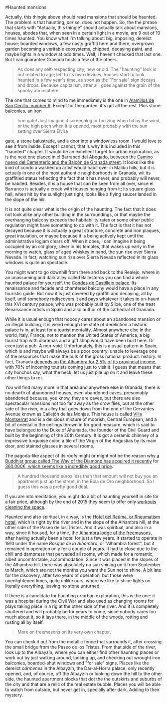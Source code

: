 #Haunted mansions

Actually, this thingie above should read mansions that should be haunted. The problem is that haunting, *per se*, does not happen. So, the the phrase that starts with "Actually, this thingie" should actually talk about mansions, houses, abodes that, when seen in a certain light in a movie, are 9 out of 10 times haunted.
You know what I'm talking about: big, imposing, derelict house; boarded windows, a few nasty graffiti here and there, overgrown garden becoming a veritable ecosystems, chipped, decaying paint, and maybe lights in a window at odd times. Well, I haven't checked that last one. But I can guarantee Granada hosts a few of the others.
>As does any self-respecting city, new or old. The "haunting" look is not related to age; left to its own devices, houses start to look haunted in a few year's time, as soon as the "For sale" sign decays and drops. Because capitalism, after all, goes against the grain of the spooky atmosphere. 

The one that comes to mind to me immediately is the one in
[Alamillos de San Cecilio, number 9](https://www.google.es/maps/@37.174618,-3.593425,3a,75y,34.29h,90.04t/data=!3m4!1e1!3m2!1sUdLGb1Md4HS3MrGCiYNDlg!2e0?hl=es). Except
for the garden, it's got all the rest. Plus stone balconies, an iron

> Iron gate! Just imagine it screeching or buzzing when hit by the
> wind, or the high pitch when it is opened, most probably with the
> sun setting over Sierra Elvira

gate, a stone balustrade, and a door into a windowless room. I would love
to see it from inside. Except I cannot, that is why it is included in
this "haunted" chapter. It would be an excellent target for urban exploration, as is the next one placed in el Barranco del Abogado, between the [Camino nuevo del Cementerio and the Balcón de Granada street](https://www.google.es/maps/@37.1692374,-3.585349,3a,75y,131.48h,90t/data=!3m7!1e1!3m5!1so091epKckuTkUyPs-ZRJrw!2e0!6s%2F%2Fgeo1.ggpht.com%2Fcbk%3Fpanoid%3Do091epKckuTkUyPs-ZRJrw%26output%3Dthumbnail%26cb_client%3Dmaps_sv.tactile.gps%26thumb%3D2%26w%3D203%26h%3D100%26yaw%3D137.96715%26pitch%3D0!7i13312!8i6656). It looks like the kind of condo a washed up artist would habit over in Malibu hills, but it is actually in one of the most authentic neighborhoods in Granada, wit its graffitied status reflecting the fact that it has never, and probably will never, be habited. Besides, it is a house that can be seen from all over, since el Barranco is actually a creek with houses hanging from it; its square glass hall, when hit by the sunlight just right, looks like a flying saucer landed in the slope of the hill.

It is not quite clear what is the origin of the haunting. The fact that it does not look alike any other building in the surroundings, or that maybe the overhanging balcony exceeds the habitability rates or some other public regulation might have something to do with it. The fact is that it has not decayed because it is actually a great structure, concrete and iron plaques, great insulation, or maybe because it is being actively kept until the administrative logjam clears off. When it does, I can imagine it being occupied by an old glory, silver in his temples, that wakes up early in the morning to watch, glass of aged whiskey in hand, the sun rise over Sierra Nevada. In fact, watching sun rise over Sierra Nevada reflected in its glass windows is quite an spectacle.

You might want to go downhill from there and back to the Realejo, where in an unassuming and dark alley called Ballesteros you can find a whole haunted palace for yourself, the [Condes de Castillejo palace](http://www.iaph.es/imagenes-patrimonio-cultural-andalucia/thumbnails.php?album=3956). Its renaissance and facade and chamfered balcony would have a place in any touristic guide. But now it is just covered by graffiti and decaying, all by itself, until somebody rediscovers it and pays whatever it takes to un-haunt this XVI century palace, who was probably built by Siloé, one of the treat Renaissance artists in Spain and also author of the cathedral of Granada.

While it is usual enough that nobody cares about an abandoned mansion or an illegal building, it is weird enough the state of dereliction a historic palace is in, at least for a tourist mentality. Almost anywhere else in the world, Italy, France, not to mention the United States of America, a big tourist trap with dioramas and a gift shop would have been built here. Or even just a pub. A non-void. Unfortunately, this is a usual pattern in Spain, which is and maybe will always be a poor country, unable to leverage one of the resources that make the bulk of the gross national product: history. In fact, Granada [depends on the Alhambra for 2.5% of its provincial income](http://www.ideal.es/granada/v/20120503/granada/motores-granada-20120503.html), with 70% of incoming tourists coming just to visit it. I guess that means that city honchos say, what the heck, let us just pile up on it and leave these other things to rot. 

You will find many more in that area and anywhere else in Granada; there is no dearth of abandoned houses, even abandoned caves, presumably abandoned because, you know, they are caves, but there are also spectacular mansions not too far away as the crow flies, but at the other side of the river, in a alley that goes down from the end of the Cervantes Avenue known as Callejón de las Monjas. This house is called [Villa Montserrat](https://www.google.es/maps/@37.1619497,-3.5879408,3a,75y,243.11h,121.28t/data=!3m6!1e1!3m4!1sSDT82mPJ6hwITNLj5vRBIg!2e0!7i13312!8i6656) and is a delicious mixture of moorish, Central European, and a bit of oriental in the ceilings thrown in for good measure, which is said to have belonged to the Duke of Ahumada, the founder of the Civil Guard and built by the beginning of the 20th Century. It is got a ceramic chimney of a impressive turquoise color, a tile of the Virgin of the Angustias by its main door, and stained glasses in several rooms. 

The pagoda-like aspect of its roofs might or might not be the reason why [a Buddhist group called The Way of the Diamond has acquired it recently](http://www.granadahoy.com/article/granada/2140758/villa/montserrat/lugar/para/meditar.html) for [360.000€, which seems like a incredibly good price](http://buildingthepower.com/proyecto/).

> A hundred thousand euros less than that amount will not buy you an apartment just up the street, in the Bola de Oro neighborhood. So I guess this was a pretty good deal. 

If you are into meditation, you might do a bit of haunting yourself in site for a fair price, although by the end of 2015 they seem to offer only [workouts cleaning the space](http://buildingthepower.com/#home).

Haunted and also spiritual, in a way, is the
[Hotel del Reúma, or Rheumatism hotel](http://granadapickups.blogspot.com.es/2011/09/el-hotel-reuma.html),
which is right by the river and in the slope of the Alhambra hill, at
the other side of the Paseo de los Tristes. And 
it was spiritual, and also in a way, since it housed, for a time, the
[Alhambra lodge of the freemasons](http://elintercambiador.estaciondiseno.es/hotel-reuma-arquitectura-abandonada-bajo-la-alhambra/),
after having actually been a hotel for just a few years. It started to
operate in 1910 under the name *Bosque de la Alhambra*, or "Alhambra
forest", but it remained in operation only for a couple of years. It
had to close due to the chill and dampness that pervaded all rooms,
which made for a romantic, albeit uncomfortable, accommodation. Since
it was placed in the slopes of the Alhambra hill, there was absolutely
no sun shining on it from September to March, which are not the months
you want the Sun not to shine. A bit late for the discovery, after two
years of operation, but those were unenlightened times, quite unlike
ours, where we like to shine lights on literally everything, leaving
no stone unturned. 

If there is a candidate for haunting or urban exploration,
this is the one: it was a hospital during the Civil War and also used as
changing rooms for plays taking place in a rig at the other side of the
river. And it is completely shuttered and will probably be for years
to come, since nobody cares too much about it, so it lays there, in
the middle of the woods, rotting and rusting all by itself. 

>More on freemasons on its very own chapter. 

You can check it out from the metallic fence that surrounds it, after
crossing the small bridge from the Paseo de los Tristes. From that side of the river, look up to the Albayzín, where you can
either find other haunting places or work out by just walking around,
looking up, and checking out wrought iron balconies, boarded-shut
windows and "for sale" signs. Places like the derelict *cármenes* in
the Albayzín, the Dar-al-Horra palace, only recently opened, and, of
course, off the Albayzin or looking down the hill to the other side,  the haunted apartment blocks that dot the the outskirts and
suburbs of the city and that are a relic of the real estate
bubble. Places you will be able to watch from outside, but never get
in, specially after dark. Adding to their mystery. 



